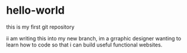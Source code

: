 # hello-world
this is my first git repository

ii am writing this into my new branch, im a grraphic designer wanting to learn how to code so that i can build useful functional websites.
